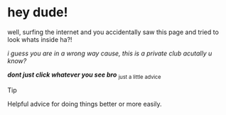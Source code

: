# hey dude!
well, surfing the internet and you accidentally saw this page and tried to look whats inside ha?!

_i guess you are in a wrong way cause, this is a private club acutally u know?_

***dont just click whatever you see bro*** <sub> just a little advice </sub>

> [!tip]
> Helpful advice for doing things better or more easily.
